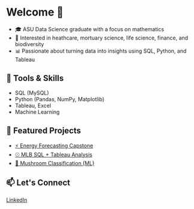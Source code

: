 
# Welcome 👋

- 🎓 ASU Data Science graduate with a focus on mathematics  
- 🦇 Interested in heathcare, mortuary science, life science, finance, and biodiversity
- 📊 Passionate about turning data into insights using SQL, Python, and Tableau  

## 🔧 Tools & Skills
- SQL (MySQL)
- Python (Pandas, NumPy, Matplotlib)
- Tableau, Excel
- Machine Learning 

## 📌 Featured Projects
- [⚡ Energy Forecasting Capstone](https://github.com/KiaraZepeda/Predicting-Arizona-s-Energy-Requirements)
- [⚾ MLB SQL + Tableau Analysis](https://github.com/KiaraZepeda/SQL-Baseball-Analysis)
- [🍄 Mushroom Classification (ML)](https://github.com/KiaraZepeda/Mushroom-Classification)

## 📫 Let's Connect
[LinkedIn](https://www.linkedin.com/in/kiarazepeda/)


<!--
**KiaraZepeda/KiaraZepeda** is a ✨ _special_ ✨ repository because its `README.md` (this file) appears on your GitHub profile.

Here are some ideas to get you started:

- 🔭 I’m currently working on ...
- 🌱 I’m currently learning ...
- 👯 I’m looking to collaborate on ...
- 🤔 I’m looking for help with ...
- 💬 Ask me about ...
- 📫 How to reach me: ...
- 😄 Pronouns: ...
- ⚡ Fun fact: ...
-->
